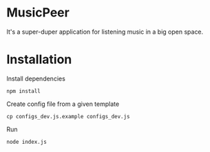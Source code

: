 # MusicPeer

It's a super-duper application for listening music in a big open space.

# Installation

Install dependencies

    npm install

Create config file from a given template

    cp configs_dev.js.example configs_dev.js

Run

    node index.js
